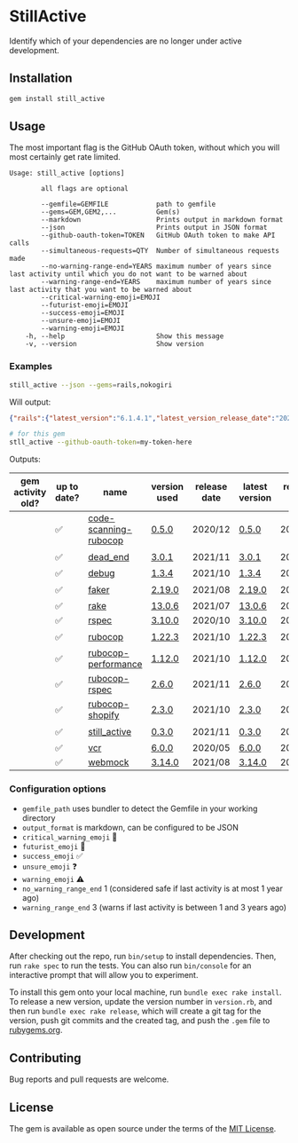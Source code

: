 # StillActive

Identify which of your dependencies are no longer under active development.

## Installation

```bash
gem install still_active
```

## Usage

The most important flag is the GitHub OAuth token, without which you will most certainly get rate limited.

```text
Usage: still_active [options]

        all flags are optional

        --gemfile=GEMFILE            path to gemfile
        --gems=GEM,GEM2,...          Gem(s)
        --markdown                   Prints output in markdown format
        --json                       Prints output in JSON format
        --github-oauth-token=TOKEN   GitHub OAuth token to make API calls
        --simultaneous-requests=QTY  Number of simultaneous requests made
        --no-warning-range-end=YEARS maximum number of years since last activity until which you do not want to be warned about 
        --warning-range-end=YEARS    maximum number of years since last activity that you want to be warned about
        --critical-warning-emoji=EMOJI
        --futurist-emoji=EMOJI
        --success-emoji=EMOJI
        --unsure-emoji=EMOJI
        --warning-emoji=EMOJI
    -h, --help                       Show this message
    -v, --version                    Show version
```

### Examples

```bash
still_active --json --gems=rails,nokogiri
```

Will output:

```json
{"rails":{"latest_version":"6.1.4.1","latest_version_release_date":"2021-08-19 16:27:05 UTC","latest_pre_release_version":"7.0.0.alpha2","latest_pre_release_version_release_date":"2021-09-15 23:16:26 UTC","repository_url":"https://github.com/rails/rails","last_commit_date":"2021-11-06 09:16:40 UTC","ruby_gems_url":"https://rubygems.org/gems/rails"},"nokogiri":{"latest_version":"1.12.5","latest_version_release_date":"2021-09-27 19:03:57 UTC","latest_pre_release_version":"1.12.0.rc1","latest_pre_release_version_release_date":"2021-07-09 20:00:11 UTC","repository_url":"https://github.com/sparklemotion/nokogiri","last_commit_date":"2021-11-06 16:44:55 UTC","ruby_gems_url":"https://rubygems.org/gems/nokogiri"}}
```

```bash
# for this gem
stll_active --github-oauth-token=my-token-here
```

Outputs:

| gem activity old? | up to date? | name                                                                       | version used                                                            | release date | latest version                                                          | release date | latest pre-release version                                              | release date | last commit date                                             |
| ----------------- | ----------- | -------------------------------------------------------------------------- | ----------------------------------------------------------------------- | ------------ | ----------------------------------------------------------------------- | ------------ | ----------------------------------------------------------------------- | ------------ | ------------------------------------------------------------ |
|                   | ✅           | [code-scanning-rubocop](https://github.com/arthurnn/code-scanning-rubocop) | [0.5.0](https://rubygems.org/gems/code-scanning-rubocop/versions/0.5.0) | 2020/12      | [0.5.0](https://rubygems.org/gems/code-scanning-rubocop/versions/0.5.0) | 2020/12      | ❓                                                                       | ❓            | [2020/12](https://github.com/arthurnn/code-scanning-rubocop) |
|                   | ✅           | [dead_end](https://github.com/zombocom/dead_end)                           | [3.0.1](https://rubygems.org/gems/dead_end/versions/3.0.1)              | 2021/11      | [3.0.1](https://rubygems.org/gems/dead_end/versions/3.0.1)              | 2021/11      | ❓                                                                       | ❓            | [2021/11](https://github.com/zombocom/dead_end)              |
|                   | ✅           | [debug](https://github.com/ruby/debug)                                     | [1.3.4](https://rubygems.org/gems/debug/versions/1.3.4)                 | 2021/10      | [1.3.4](https://rubygems.org/gems/debug/versions/1.3.4)                 | 2021/10      | [1.0.0.rc2](https://rubygems.org/gems/debug/versions/1.0.0.rc2)         | 2021/09      | [2021/11](https://github.com/ruby/debug)                     |
|                   | ✅           | [faker](https://github.com/faker-ruby/faker)                               | [2.19.0](https://rubygems.org/gems/faker/versions/2.19.0)               | 2021/08      | [2.19.0](https://rubygems.org/gems/faker/versions/2.19.0)               | 2021/08      | ❓                                                                       | ❓            | [2021/11](https://github.com/faker-ruby/faker)               |
|                   | ✅           | [rake](https://github.com/ruby/rake)                                       | [13.0.6](https://rubygems.org/gems/rake/versions/13.0.6)                | 2021/07      | [13.0.6](https://rubygems.org/gems/rake/versions/13.0.6)                | 2021/07      | [13.0.0.pre.1](https://rubygems.org/gems/rake/versions/13.0.0.pre.1)    | 2019/09      | [2021/07](https://github.com/ruby/rake)                      |
|                   | ✅           | [rspec](https://github.com/rspec/rspec)                                    | [3.10.0](https://rubygems.org/gems/rspec/versions/3.10.0)               | 2020/10      | [3.10.0](https://rubygems.org/gems/rspec/versions/3.10.0)               | 2020/10      | [3.6.0.beta2](https://rubygems.org/gems/rspec/versions/3.6.0.beta2)     | 2016/12      | [2021/10](https://github.com/rspec/rspec)                    |
|                   | ✅           | [rubocop](https://github.com/rubocop/rubocop)                              | [1.22.3](https://rubygems.org/gems/rubocop/versions/1.22.3)             | 2021/10      | [1.22.3](https://rubygems.org/gems/rubocop/versions/1.22.3)             | 2021/10      | ❓                                                                       | ❓            | [2021/11](https://github.com/rubocop/rubocop)                |
|                   | ✅           | [rubocop-performance](https://github.com/rubocop/rubocop-performance)      | [1.12.0](https://rubygems.org/gems/rubocop-performance/versions/1.12.0) | 2021/10      | [1.12.0](https://rubygems.org/gems/rubocop-performance/versions/1.12.0) | 2021/10      | ❓                                                                       | ❓            | [2021/11](https://github.com/rubocop/rubocop-performance)    |
|                   | ✅           | [rubocop-rspec](https://github.com/rubocop/rubocop-rspec)                  | [2.6.0](https://rubygems.org/gems/rubocop-rspec/versions/2.6.0)         | 2021/11      | [2.6.0](https://rubygems.org/gems/rubocop-rspec/versions/2.6.0)         | 2021/11      | [2.0.0.pre](https://rubygems.org/gems/rubocop-rspec/versions/2.0.0.pre) | 2020/10      | [2021/11](https://github.com/rubocop/rubocop-rspec)          |
|                   | ✅           | [rubocop-shopify](https://github.com/Shopify/ruby-style-guide)             | [2.3.0](https://rubygems.org/gems/rubocop-shopify/versions/2.3.0)       | 2021/10      | [2.3.0](https://rubygems.org/gems/rubocop-shopify/versions/2.3.0)       | 2021/10      | ❓                                                                       | ❓            | [2021/11](https://github.com/Shopify/ruby-style-guide)       |
|                   | ✅           | [still_active](https://github.com/SeanLF/still_active)                     | [0.3.0](https://rubygems.org/gems/still_active/versions/0.3.0)          | 2021/11      | [0.3.0](https://rubygems.org/gems/still_active/versions/0.3.0)          | 2021/11      | ❓                                                                       | ❓            | [2021/11](https://github.com/SeanLF/still_active)            |
|                   | ✅           | [vcr](https://github.com/vcr/vcr)                                          | [6.0.0](https://rubygems.org/gems/vcr/versions/6.0.0)                   | 2020/05      | [6.0.0](https://rubygems.org/gems/vcr/versions/6.0.0)                   | 2020/05      | [2.0.0.rc2](https://rubygems.org/gems/vcr/versions/2.0.0.rc2)           | 2012/02      | [2021/10](https://github.com/vcr/vcr)                        |
|                   | ✅           | [webmock](https://github.com/bblimke/webmock)                              | [3.14.0](https://rubygems.org/gems/webmock/versions/3.14.0)             | 2021/08      | [3.14.0](https://rubygems.org/gems/webmock/versions/3.14.0)             | 2021/08      | [2.0.0.beta2](https://rubygems.org/gems/webmock/versions/2.0.0.beta2)   | 2016/04      | [2021/09](https://github.com/bblimke/webmock)                |

### Configuration options

- `gemfile_path` uses bundler to detect the Gemfile in your working directory
- `output_format` is markdown, can be configured to be JSON
- `critical_warning_emoji` 🚩
- `futurist_emoji` 🔮
- `success_emoji` ✅
- `unsure_emoji` ❓
- `warning_emoji` ⚠️
- `no_warning_range_end` 1 (considered safe if last activity is at most 1 year ago)
- `warning_range_end`  3 (warns if last activity is between 1 and 3 years ago)

## Development

After checking out the repo, run `bin/setup` to install dependencies. Then, run `rake spec` to run the tests. You can also run `bin/console` for an interactive prompt that will allow you to experiment.

To install this gem onto your local machine, run `bundle exec rake install`. To release a new version, update the version number in `version.rb`, and then run `bundle exec rake release`, which will create a git tag for the version, push git commits and the created tag, and push the `.gem` file to [rubygems.org](https://rubygems.org).

## Contributing

Bug reports and pull requests are welcome.

## License

The gem is available as open source under the terms of the [MIT License](https://opensource.org/licenses/MIT).
